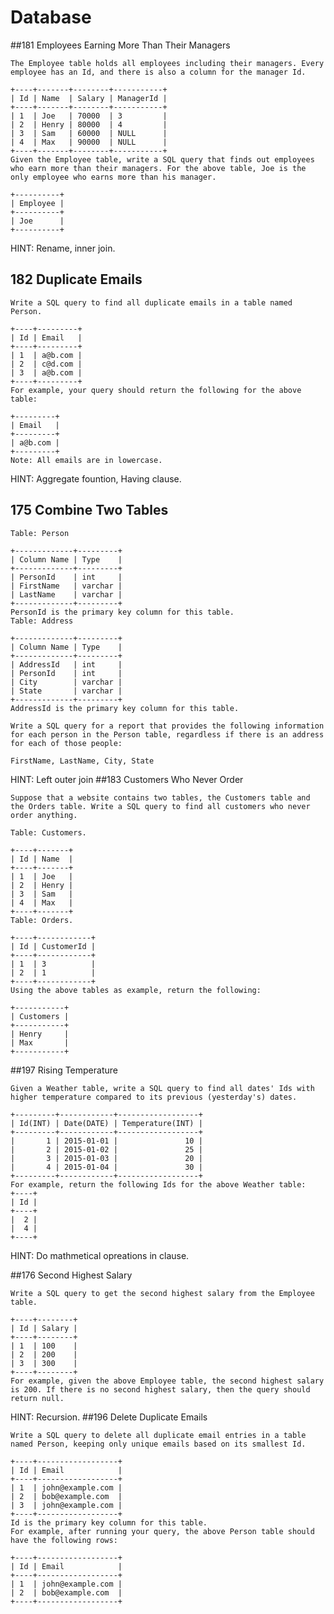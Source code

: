 # Database

##181 Employees Earning More Than Their Managers

	The Employee table holds all employees including their managers. Every employee has an Id, and there is also a column for the manager Id.

	+----+-------+--------+-----------+
	| Id | Name  | Salary | ManagerId |
	+----+-------+--------+-----------+
	| 1  | Joe   | 70000  | 3         |
	| 2  | Henry | 80000  | 4         |
	| 3  | Sam   | 60000  | NULL      |
	| 4  | Max   | 90000  | NULL      |
	+----+-------+--------+-----------+
	Given the Employee table, write a SQL query that finds out employees who earn more than their managers. For the above table, Joe is the only employee who earns more than his manager.

	+----------+
	| Employee |
	+----------+
	| Joe      |
	+----------+

HINT: Rename, inner join.

## 182 Duplicate Emails

	Write a SQL query to find all duplicate emails in a table named Person.

	+----+---------+
	| Id | Email   |
	+----+---------+
	| 1  | a@b.com |
	| 2  | c@d.com |
	| 3  | a@b.com |
	+----+---------+
	For example, your query should return the following for the above table:

	+---------+
	| Email   |
	+---------+
	| a@b.com |
	+---------+
	Note: All emails are in lowercase.
	
HINT: Aggregate fountion, Having clause.
## 175 Combine Two Tables

	Table: Person

	+-------------+---------+
	| Column Name | Type    |
	+-------------+---------+
	| PersonId    | int     |
	| FirstName   | varchar |
	| LastName    | varchar |
	+-------------+---------+
	PersonId is the primary key column for this table.
	Table: Address

	+-------------+---------+
	| Column Name | Type    |
	+-------------+---------+
	| AddressId   | int     |
	| PersonId    | int     |
	| City        | varchar |
	| State       | varchar |
	+-------------+---------+
	AddressId is the primary key column for this table.

	Write a SQL query for a report that provides the following information for each person in the Person table, regardless if there is an address for each of those people:

	FirstName, LastName, City, State

HINT: Left outer join
##183 Customers Who Never Order

	Suppose that a website contains two tables, the Customers table and the Orders table. Write a SQL query to find all customers who never order anything.

	Table: Customers.

	+----+-------+
	| Id | Name  |
	+----+-------+
	| 1  | Joe   |
	| 2  | Henry |
	| 3  | Sam   |
	| 4  | Max   |
	+----+-------+
	Table: Orders.

	+----+------------+
	| Id | CustomerId |
	+----+------------+
	| 1  | 3          |
	| 2  | 1          |
	+----+------------+
	Using the above tables as example, return the following:

	+-----------+
	| Customers |
	+-----------+
	| Henry     |
	| Max       |
	+-----------+

##197 Rising Temperature

	Given a Weather table, write a SQL query to find all dates' Ids with higher temperature compared to its previous (yesterday's) dates.

	+---------+------------+------------------+
	| Id(INT) | Date(DATE) | Temperature(INT) |
	+---------+------------+------------------+
	|       1 | 2015-01-01 |               10 |
	|       2 | 2015-01-02 |               25 |
	|       3 | 2015-01-03 |               20 |
	|       4 | 2015-01-04 |               30 |
	+---------+------------+------------------+
	For example, return the following Ids for the above Weather table:
	+----+
	| Id |
	+----+
	|  2 |
	|  4 |
	+----+

HINT: Do mathmetical opreations in clause.

##176 Second Highest Salary

	Write a SQL query to get the second highest salary from the Employee table.

	+----+--------+
	| Id | Salary |
	+----+--------+
	| 1  | 100    |
	| 2  | 200    |
	| 3  | 300    |
	+----+--------+
	For example, given the above Employee table, the second highest salary is 200. If there is no second highest salary, then the query should return null.
	
HINT: Recursion.
##196 Delete Duplicate Emails
	
	Write a SQL query to delete all duplicate email entries in a table named Person, keeping only unique emails based on its smallest Id.

	+----+------------------+
	| Id | Email            |
	+----+------------------+
	| 1  | john@example.com |
	| 2  | bob@example.com  |
	| 3  | john@example.com |
	+----+------------------+
	Id is the primary key column for this table.
	For example, after running your query, the above Person table should have the following rows:

	+----+------------------+
	| Id | Email            |
	+----+------------------+
	| 1  | john@example.com |
	| 2  | bob@example.com  |
	+----+------------------+
	


